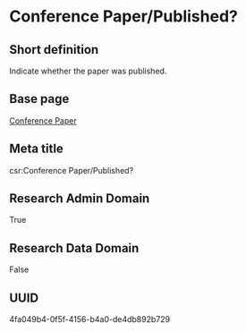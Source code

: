# Conference Paper/Published?
## Short definition
Indicate whether the paper was published.
## Base page
[Conference Paper](../../Objects/Conference%20Paper.md)
## Meta title
csr:Conference Paper/Published?
## Research Admin Domain
True
## Research Data Domain
False
## UUID
4fa049b4-0f5f-4156-b4a0-de4db892b729
